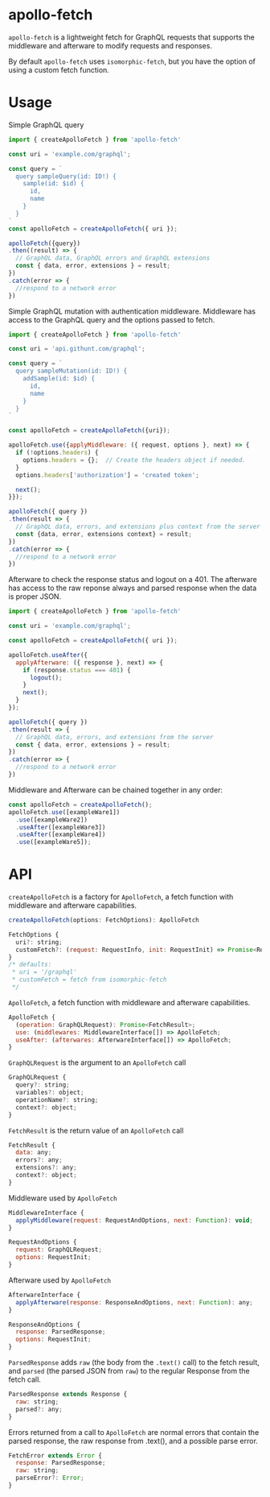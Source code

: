 # apollo-fetch

`apollo-fetch` is a lightweight fetch for GraphQL requests that supports the middleware and afterware to modify requests and responses.

By default `apollo-fetch` uses `isomorphic-fetch`, but you have the option of using a custom fetch function.

# Usage

Simple GraphQL query

```js
import { createApolloFetch } from 'apollo-fetch'

const uri = 'example.com/graphql';

const query = `
  query sampleQuery(id: ID!) {
    sample(id: $id) {
      id,
      name
    }
  }
`
const apolloFetch = createApolloFetch({ uri });

apolloFetch({query})
.then((result) => {
  // GraphQL data, GraphQL errors and GraphQL extensions
  const { data, error, extensions } = result;
})
.catch(error => {
  //respond to a network error
})
```

Simple GraphQL mutation with authentication middleware.
Middleware has access to the GraphQL query and the options passed to fetch.

```js
import { createApolloFetch } from 'apollo-fetch'

const uri = 'api.githunt.com/graphql';

const query = `
  query sampleMutation(id: ID!) {
    addSample(id: $id) {
      id,
      name
    }
  }
`

const apolloFetch = createApolloFetch({uri});

apolloFetch.use({applyMiddleware: ({ request, options }, next) => {
  if (!options.headers) {
    options.headers = {};  // Create the headers object if needed.
  }
  options.headers['authorization'] = 'created token';

  next();
}});

apolloFetch({ query })
.then(result => {
  // GraphQL data, errors, and extensions plus context from the server
  const {data, error, extensions context} = result;
})
.catch(error => {
  //respond to a network error
})
```

Afterware to check the response status and logout on a 401.
The afterware has access to the raw reponse always and parsed response when the data is proper JSON.

```js
import { createApolloFetch } from 'apollo-fetch'

const uri = 'example.com/graphql';

const apolloFetch = createApolloFetch({ uri });

apolloFetch.useAfter({
  applyAfterware: ({ response }, next) => {
    if (response.status === 401) {
      logout();
    }
    next();
  }
});

apolloFetch({ query })
.then(result => {
  // GraphQL data, errors, and extensions from the server
  const { data, error, extensions } = result;
})
.catch(error => {
  //respond to a network error
})
```

Middleware and Afterware can be chained together in any order:

```js
const apolloFetch = createApolloFetch();
apolloFetch.use([exampleWare1])
  .use([exampleWare2])
  .useAfter([exampleWare3])
  .useAfter([exampleWare4])
  .use([exampleWare5]);
```


# API

`createApolloFetch` is a factory for `ApolloFetch`, a fetch function with middleware and afterware capabilities.

```js
createApolloFetch(options: FetchOptions): ApolloFetch

FetchOptions {
  uri?: string;
  customFetch?: (request: RequestInfo, init: RequestInit) => Promise<Response>;
}
/* defaults:
 * uri = '/graphql'
 * customFetch = fetch from isomorphic-fetch
 */
```

`ApolloFetch`, a fetch function with middleware and afterware capabilities.

```js
ApolloFetch {
  (operation: GraphQLRequest): Promise<FetchResult>;
  use: (middlewares: MiddlewareInterface[]) => ApolloFetch;
  useAfter: (afterwares: AfterwareInterface[]) => ApolloFetch;
}
```

`GraphQLRequest` is the argument to an `ApolloFetch` call

```js
GraphQLRequest {
  query?: string;
  variables?: object;
  operationName?: string;
  context?: object;
}
```

`FetchResult` is the return value of an `ApolloFetch` call

```js
FetchResult {
  data: any;
  errors?: any;
  extensions?: any;
  context?: object;
}
```

Middleware used by `ApolloFetch`

```js
MiddlewareInterface {
  applyMiddleware(request: RequestAndOptions, next: Function): void;
}

RequestAndOptions {
  request: GraphQLRequest;
  options: RequestInit;
}
```

Afterware used by `ApolloFetch`

```js
AfterwareInterface {
  applyAfterware(response: ResponseAndOptions, next: Function): any;
}

ResponseAndOptions {
  response: ParsedResponse;
  options: RequestInit;
}
```

`ParsedResponse` adds `raw` (the body from the `.text()` call) to the fetch result, and `parsed` (the parsed JSON from `raw`) to the regular Response from the fetch call.

```js
ParsedResponse extends Response {
  raw: string;
  parsed?: any;
}
```

Errors returned from a call to `ApolloFetch` are normal errors that contain the parsed response, the raw response from .text(), and a possible parse error.

```js
FetchError extends Error {
  response: ParsedResponse;
  raw: string;
  parseError?: Error;
}
